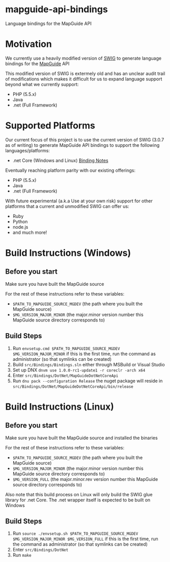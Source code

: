 # mapguide-api-bindings

Language bindings for the MapGuide API

# Motivation

We currently use a heavily modified version of [SWIG](http://swig.org) to generate 
language bindings for the [MapGuide](http://mapguide.osgeo.org) API

This modified version of SWIG is extermely old and has an unclear audit trail of modifications
which makes it difficult for us to expand language support beyond what we currently support:

 * PHP (5.5.x)
 * Java
 * .net (Full Framework)

# Supported Platforms

Our current focus of this project is to use the current version of SWIG (3.0.7 as of writing) to generate
MapGuide API bindings to support the following languages/platforms:

 * .net Core (Windows and Linux) [Binding Notes](src/Bindings/DotNet/README.md)
 
Eventually reaching platform parity with our existing offerings:

 * PHP (5.5.x)
 * Java
 * .net (Full Framework)

With future experimental (a.k.a Use at your own risk) support for other platforms that a current and unmodified SWIG can offer us:

 * Ruby
 * Python
 * node.js
 * and much more!

# Build Instructions (Windows)

## Before you start

Make sure you have built the MapGuide source

For the rest of these instructions refer to these variables:
 * ```$PATH_TO_MAPGUIDE_SOURCE_MGDEV``` (the path where you built the MapGuide source)
 * ```$MG_VERSION_MAJOR_MINOR``` (the major.minor version number this MapGuide source directory corresponds to)

## Build Steps

 1. Run ```envsetup.cmd $PATH_TO_MAPGUIDE_SOURCE_MGDEV $MG_VERSION_MAJOR_MINOR``` if this is the first time, run the command as administrator (so that symlinks can be created)
 2. Build ```src/Bindings/Bindings.sln``` either through MSBuild or Visual Studio
 3. Set up DNX ```dnvm use 1.0.0-rc1-update1 -r coreclr -arch x64```
 4. Enter ```src/Bindings/DotNet/MapGuideDotNetCoreApi```
 5. Run ```dnu pack --configuration Release``` the nuget package will reside in ```src/Bindings/DotNet/MapGuideDotNetCoreApi/bin/release```

# Build Instructions (Linux)

## Before you start

Make sure you have built the MapGuide source and installed the binaries

For the rest of these instructions refer to these variables:
 * ```$PATH_TO_MAPGUIDE_SOURCE_MGDEV``` (the path where you built the MapGuide source)
 * ```$MG_VERSION_MAJOR_MINOR``` (the major.minor version number this MapGuide source directory corresponds to)
 * ```$MG_VERSION_FULL``` (the major.minor.rev version number this MapGuide source directory corresponds to)

Also note that this build process on Linux will only build the SWIG glue library for .net Core. The .net wrapper itself is expected to be built on Windows

## Build Steps

 1. Run ```source ./envsetup.sh $PATH_TO_MAPGUIDE_SOURCE_MGDEV $MG_VERSION_MAJOR_MINOR $MG_VERSION_FULL``` if this is the first time, run the command as administrator (so that symlinks can be created)
 2. Enter ```src/Bindings/DotNet```
 3. Run ```make```